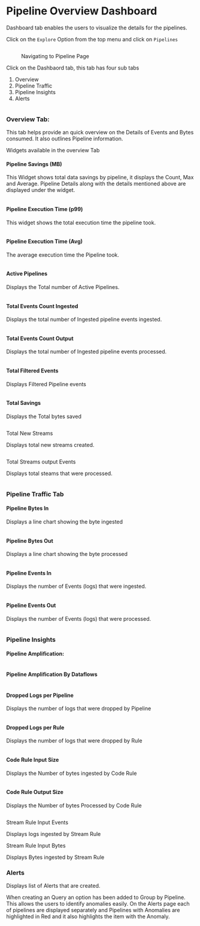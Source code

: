 # Pipeline Overview Dashboard

Dashboard tab enables the users to visualize the details for the pipelines.

Click on the `Explore` Option from the top menu and click on `Pipelines`

<figure><img src="../../.gitbook/assets/image (691).png" alt=""><figcaption><p>Navigating to Pipeline Page</p></figcaption></figure>

Click on the Dashbaord tab, this tab has four sub tabs

1. Overview
2. Pipeline Traffic
3. Pipeline Insights
4. Alerts

<figure><img src="../../.gitbook/assets/image (700).png" alt=""><figcaption></figcaption></figure>

### Overview Tab:

This tab helps provide an quick overview on the Details of Events and Bytes consumed. It also outlines Pipeline information.&#x20;

Widgets available in the overview Tab&#x20;

#### Pipeline Savings (MB)

This Widget shows total data savings by pipeline, it displays the Count, Max and Average. Pipeline  Details along with the details mentioned above are displayed under the widget.

<figure><img src="../../.gitbook/assets/image (701).png" alt=""><figcaption></figcaption></figure>

#### Pipeline Execution Time (p99)

This widget shows the total execution time the pipeline took.

<figure><img src="../../.gitbook/assets/image (702).png" alt=""><figcaption></figcaption></figure>

#### Pipeline Execution Time (Avg)

The average execution time the Pipeline took.

<figure><img src="../../.gitbook/assets/image (703).png" alt=""><figcaption></figcaption></figure>

#### Active Pipelines

Displays the Total number of Active Pipelines.

<figure><img src="../../.gitbook/assets/image (704).png" alt=""><figcaption></figcaption></figure>

#### Total Events Count Ingested

Displays the total number of Ingested pipeline events ingested.

<figure><img src="../../.gitbook/assets/image (705).png" alt=""><figcaption></figcaption></figure>

#### Total Events Count Output

Displays the total number of Ingested pipeline events processed.

<figure><img src="../../.gitbook/assets/image (706).png" alt=""><figcaption></figcaption></figure>

#### Total Filtered Events

Displays Filtered Pipeline events

<figure><img src="../../.gitbook/assets/image (707).png" alt=""><figcaption></figcaption></figure>

#### Total Savings

Displays the Total bytes saved

<figure><img src="../../.gitbook/assets/image (708).png" alt=""><figcaption></figcaption></figure>

Total New Streams

Displays total new streams created.

<figure><img src="../../.gitbook/assets/image (709).png" alt=""><figcaption></figcaption></figure>

Total Streams output Events

Displays total steams that were processed.

<figure><img src="../../.gitbook/assets/image (710).png" alt=""><figcaption></figcaption></figure>

### Pipeline Traffic Tab

#### Pipeline Bytes In

Displays a line chart showing the byte ingested

<figure><img src="../../.gitbook/assets/image (711).png" alt=""><figcaption></figcaption></figure>

#### Pipeline Bytes Out

Displays a line chart showing the byte processed

<figure><img src="../../.gitbook/assets/image (712).png" alt=""><figcaption></figcaption></figure>

#### Pipeline Events In

Displays the number of Events (logs) that were ingested.

<figure><img src="../../.gitbook/assets/image (713).png" alt=""><figcaption></figcaption></figure>

#### Pipeline Events Out

Displays the number of Events (logs) that were processed.

<figure><img src="../../.gitbook/assets/image (714).png" alt=""><figcaption></figcaption></figure>

### Pipeline Insights

#### Pipeline Amplification:

<figure><img src="../../.gitbook/assets/image (715).png" alt=""><figcaption></figcaption></figure>

#### Pipeline Amplification By Dataflows

<figure><img src="../../.gitbook/assets/image (716).png" alt=""><figcaption></figcaption></figure>

#### Dropped Logs per Pipeline

Displays the number of logs that were dropped by Pipeline

<figure><img src="../../.gitbook/assets/image (717).png" alt=""><figcaption></figcaption></figure>

#### Dropped Logs per Rule

Displays the number of logs that were dropped by Rule

<figure><img src="../../.gitbook/assets/image (718).png" alt=""><figcaption></figcaption></figure>

#### Code Rule Input Size

Displays the Number of bytes ingested by Code Rule

<figure><img src="../../.gitbook/assets/image (719).png" alt=""><figcaption></figcaption></figure>

#### Code Rule Output Size

Displays the Number of bytes Processed by Code Rule

<figure><img src="../../.gitbook/assets/image (720).png" alt=""><figcaption></figcaption></figure>

Stream Rule Input Events

Displays logs ingested by Stream Rule



Stream Rule Input Bytes

Displays Bytes ingested by Stream Rule



### Alerts

Displays list of Alerts that are created.

When creating an Query an option has been added to Group by Pipeline. This allows the users to identify anomalies easily. On the Alerts page each of pipelines are displayed separately and Pipelines with Anomalies are highlighted in Red and it also highlights the item with the Anomaly.

<figure><img src="../../.gitbook/assets/Screenshot 2025-05-02 143810.png" alt=""><figcaption></figcaption></figure>

<figure><img src="../../.gitbook/assets/Screenshot 2025-05-02 144043.png" alt=""><figcaption></figcaption></figure>
